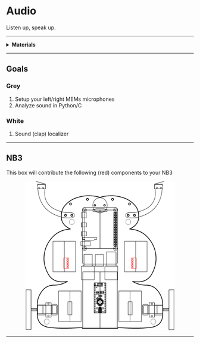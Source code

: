 # Audio

Listen up, speak up.

----

<details><summary><b>Materials</b></summary><p>

Contents|Description| # |Data|Link|
:-------|:----------|:-:|:--:|:--:|
NB3 Ear|I2S mems microphone breakout board|2|[-D-](NB3_ear)|[-L-](VK)
NB3 Mouth|I2S DAC-AMP breakout board|1|[-D-](NB3_mouth)|[-L-](VK)
Speaker|3 Watt 4 Ohm with JST-PH2.0|1|[-D-](_data/datasheets/CQR0508.jpg)|[-L-](https://www.amazon.co.uk/dp/B0822Z4LPH)
Speaker Mount|Custom laser cut mount for speaker|1|[-D-](-)|[-L-](VK)
M3 standoff (15/PS)|15 mm long plug-to-socket M3 standoff|2|[-D-](-)|[-L-](https://uk.farnell.com/ettinger/05-13-151/spacer-m3x15-vzk/dp/1466726)
M3 nut (square)|square M3 nut 1.8 mm thick|2|[-D-](-)|[-L-](https://www.accu.co.uk/flat-square-nuts/21326-HFSN-M3-A2)
M3 bolt (6 mm)|6 mm long M3 bolt|2|[-D-](-)|[-L-](https://www.accu.co.uk/pozi-pan-head-screws/500113-SPP-M3-6-ST-BZP)
M2.5 bolt (8 mm)|8 mm long M2.5 bolt|2|[-D-](-)|[-L-](https://www.accu.co.uk/pozi-pan-head-screws/9256-SPP-M2-5-8-A2)
M2.5 nut|regular M2.5 nut|2|[-D-](-)|[-L-](https://www.accu.co.uk/hexagon-nuts/456430-HPN-M2-5-C8-Z)

</p></details>

----

## Goals

### Grey

1. Setup your left/right MEMs microphones
2. Analyze sound in Python/C

### White

1. Sound (clap) localizer

----

## NB3

This box will contribute the following (red) components to your NB3

<p align="center">
<img src="_data/images/NB3_audio.png" alt="NB3 stage" width="400" height="400">
<p>

----
